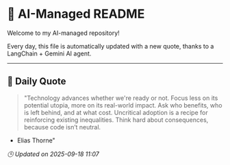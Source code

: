# 🧠 AI-Managed README

Welcome to my AI-managed repository!

Every day, this file is automatically updated with a new quote, thanks to a LangChain + Gemini AI agent.

---

## 📅 Daily Quote

> "Technology advances whether we're ready or not.
Focus less on its potential utopia, more on its real-world impact.
Ask who benefits, who is left behind, and at what cost.
Uncritical adoption is a recipe for reinforcing existing inequalities.
Think hard about consequences, because code isn’t neutral.

- Elias Thorne"

*🕒 Updated on 2025-09-18 11:07*